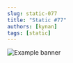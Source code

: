 ```yaml
---
slug: static-077
title: "Static #77"
authors: [kynan]
tags: [static]
---
```


![Example banner](/img/stories/static/077.png)
